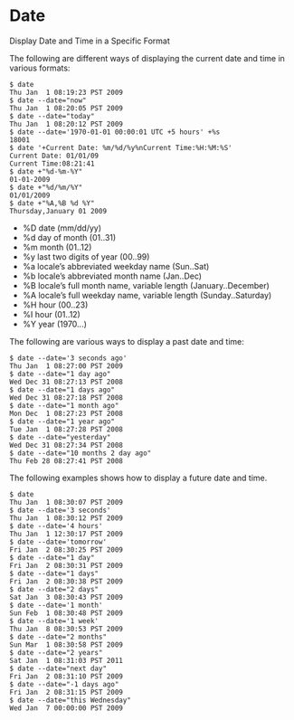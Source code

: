 # Date

Display Date and Time in a Specific Format

The following are different ways of displaying the current date and time in various formats:

```text
$ date
Thu Jan  1 08:19:23 PST 2009
$ date --date="now"
Thu Jan  1 08:20:05 PST 2009
$ date --date="today"
Thu Jan  1 08:20:12 PST 2009
$ date --date='1970-01-01 00:00:01 UTC +5 hours' +%s 
18001
$ date '+Current Date: %m/%d/%y%nCurrent Time:%H:%M:%S'
Current Date: 01/01/09
Current Time:08:21:41
$ date +"%d-%m-%Y"
01-01-2009
$ date +"%d/%m/%Y"
01/01/2009
$ date +"%A,%B %d %Y"
Thursday,January 01 2009
```

* %D date \(mm/dd/yy\)
* %d day of month \(01..31\)
* %m month \(01..12\)
* %y last two digits of year \(00..99\)
* %a locale’s abbreviated weekday name \(Sun..Sat\)
* %b locale’s abbreviated month name \(Jan..Dec\)
* %B locale’s full month name, variable length \(January..December\)
* %A locale’s full weekday name, variable length \(Sunday..Saturday\)
* %H hour \(00..23\)
* %I hour \(01..12\)
* %Y year \(1970...\)

The following are various ways to display a past date and time:

```text
$ date --date='3 seconds ago'
Thu Jan  1 08:27:00 PST 2009
$ date --date="1 day ago"
Wed Dec 31 08:27:13 PST 2008
$ date --date="1 days ago"
Wed Dec 31 08:27:18 PST 2008
$ date --date="1 month ago"
Mon Dec  1 08:27:23 PST 2008
$ date --date="1 year ago"
Tue Jan  1 08:27:28 PST 2008
$ date --date="yesterday"
Wed Dec 31 08:27:34 PST 2008
$ date --date="10 months 2 day ago"
Thu Feb 28 08:27:41 PST 2008
```

The following examples shows how to display a future date and time.

```text
$ date
Thu Jan  1 08:30:07 PST 2009
$ date --date='3 seconds'
Thu Jan  1 08:30:12 PST 2009
$ date --date='4 hours'
Thu Jan  1 12:30:17 PST 2009
$ date --date='tomorrow'
Fri Jan  2 08:30:25 PST 2009
$ date --date="1 day"
Fri Jan  2 08:30:31 PST 2009
$ date --date="1 days"
Fri Jan  2 08:30:38 PST 2009
$ date --date="2 days"
Sat Jan  3 08:30:43 PST 2009
$ date --date='1 month'
Sun Feb  1 08:30:48 PST 2009
$ date --date='1 week'
Thu Jan  8 08:30:53 PST 2009
$ date --date="2 months"
Sun Mar  1 08:30:58 PST 2009
$ date --date="2 years"
Sat Jan  1 08:31:03 PST 2011
$ date --date="next day"
Fri Jan  2 08:31:10 PST 2009
$ date --date="-1 days ago"
Fri Jan  2 08:31:15 PST 2009
$ date --date="this Wednesday"
Wed Jan  7 00:00:00 PST 2009
```

